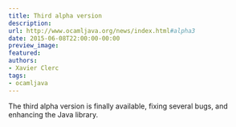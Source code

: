 ```yaml
---
title: Third alpha version
description:
url: http://www.ocamljava.org/news/index.html#alpha3
date: 2015-06-08T22:00:00-00:00
preview_image:
featured:
authors:
- Xavier Clerc
tags:
- ocamljava
---
```


<p>The third alpha version is finally available, fixing several bugs, and enhancing the Java library.</p>

